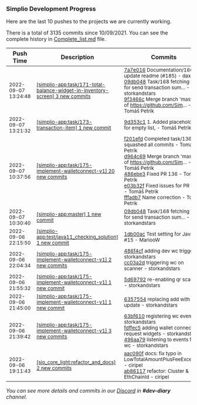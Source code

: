 
### Simplio Development Progress

Here are the last 10 pushes to the projects we are currently working.

There is a total of 3135 commits since 10/09/2021. You can see the complete history in
 [Complete_list.md](Complete_list.md) file.

| Push Time | Description | Commits |
| --- | --- | --- |
| <sub>2022-09-07 13:24:48</sub> | <sub>[[simplio-app:task/171\-total\-balance\-widget\-in\-inventory\-screen] 3 new commits](https://github.com/SimplioOfficial/simplio-app/compare/a05e734e0293...9f3466cc615d)</sub> | <sub>[7a7e016](https://github.com/SimplioOfficial/simplio-app/commit/7a7e016de6253600db710ac21b7b823097848477) Documentation/166 update readme (#185) - daxicek<br>[09db048](https://github.com/SimplioOfficial/simplio-app/commit/09db0488962a93a16eb339ea7a1f7936a116eb81) Task/168 fetching fees for send transaction sum... - storkandstars<br>[9f3466c](https://github.com/SimplioOfficial/simplio-app/commit/9f3466cc615d431309d2c31c643a0e97b247ff24) Merge branch 'master' of https://github.com/Sim... - Tomáš Petrík</sub> |
| <sub>2022-09-07 13:21:32</sub> | <sub>[[simplio-app:task/173\-transaction\-item] 1 new commit](https://github.com/SimplioOfficial/simplio-app/commit/9d353c176c12e77bf49e057f94bf89829f13f266)</sub> | <sub>[9d353c1](https://github.com/SimplioOfficial/simplio-app/commit/9d353c176c12e77bf49e057f94bf89829f13f266) 1. Added placeholder for empty list, - Tomáš Petrík</sub> |
| <sub>2022-09-07 10:37:56</sub> | <sub>[[simplio-app:task/175\-implement\-walletconnect\-v1] 20 new commits](https://github.com/SimplioOfficial/simplio-app/compare/cc03a2dac503...10d3c76731d9)</sub> | <sub>[f201efd](https://github.com/SimplioOfficial/simplio-app/commit/f201efd8f5ea5a1a16c50d5cb4d707122175aaca) Completed task/136 - squashed all commits - Tomáš Petrík<br>[d964c69](https://github.com/SimplioOfficial/simplio-app/commit/d964c69002f3e8a04f6f440ea65222d9ced15df2) Merge branch 'master' of https://github.com/Sim... - Tomáš Petrík<br>[486ebe3](https://github.com/SimplioOfficial/simplio-app/commit/486ebe3ef10bbe05a5642ed87a8446cfe8a37202) Fixed PR 136 - Tomáš Petrík<br>[e03b32f](https://github.com/SimplioOfficial/simplio-app/commit/e03b32f92e81e2373ebf2f2f5821969b1f0fb097) Fixed issues for PR 136 - Tomáš Petrík<br>[fffadb7](https://github.com/SimplioOfficial/simplio-app/commit/fffadb78760e9cc345faa775687ccc84de635f09) Name correction - Tomáš Petrík</sub> |
| <sub>2022-09-07 10:30:40</sub> | <sub>[[simplio-app:master] 1 new commit](https://github.com/SimplioOfficial/simplio-app/commit/09db0488962a93a16eb339ea7a1f7936a116eb81)</sub> | <sub>[09db048](https://github.com/SimplioOfficial/simplio-app/commit/09db0488962a93a16eb339ea7a1f7936a116eb81) Task/168 fetching fees for send transaction sum... - storkandstars</sub> |
| <sub>2022-09-06 22:15:50</sub> | <sub>[[simplio-app:test/java11\_checking\_solution] 1 new commit](https://github.com/SimplioOfficial/simplio-app/commit/1db00ac66b2fee3f7f7e07c27e53ab25fac636f8)</sub> | <sub>[1db00ac](https://github.com/SimplioOfficial/simplio-app/commit/1db00ac66b2fee3f7f7e07c27e53ab25fac636f8) Test setting for Java11 #15 - MariooW</sub> |
| <sub>2022-09-06 22:04:34</sub> | <sub>[[simplio-app:task/175\-implement\-walletconnect\-v1] 2 new commits](https://github.com/SimplioOfficial/simplio-app/compare/5d69792d8b66...cc03a2dac503)</sub> | <sub>[486f4cf](https://github.com/SimplioOfficial/simplio-app/commit/486f4cfa1a97d2001f701f6035df48dc76ab5086) adding dev wc trigger - storkandstars<br>[cc03a2d](https://github.com/SimplioOfficial/simplio-app/commit/cc03a2dac503acc52d526f8cb618032abe20e706) triggering wc on scanner - storkandstars</sub> |
| <sub>2022-09-06 21:55:32</sub> | <sub>[[simplio-app:task/175\-implement\-walletconnect\-v1] 1 new commit](https://github.com/SimplioOfficial/simplio-app/commit/5d69792d8b662f13831e863c2634a951ec8ea570)</sub> | <sub>[5d69792](https://github.com/SimplioOfficial/simplio-app/commit/5d69792d8b662f13831e863c2634a951ec8ea570) re-enabling qr scanner - storkandstars</sub> |
| <sub>2022-09-06 21:45:00</sub> | <sub>[[simplio-app:task/175\-implement\-walletconnect\-v1] 1 new commit](https://github.com/SimplioOfficial/simplio-app/commit/6357554519f4f6f89196079110d4e29a020bf011)</sub> | <sub>[6357554](https://github.com/SimplioOfficial/simplio-app/commit/6357554519f4f6f89196079110d4e29a020bf011) replacing add with update - storkandstars</sub> |
| <sub>2022-09-06 21:39:42</sub> | <sub>[[simplio-app:task/175\-implement\-walletconnect\-v1] 3 new commits](https://github.com/SimplioOfficial/simplio-app/compare/e9459f04546f...496aa790dca8)</sub> | <sub>[63bf610](https://github.com/SimplioOfficial/simplio-app/commit/63bf6105ac4e628912a0c48153a9f58f040a02d3) registering wc events - storkandstars<br>[fdffec5](https://github.com/SimplioOfficial/simplio-app/commit/fdffec573bc55af1b4f720bc8c7889bcca839afb) adding wallet connect request widgets - storkandstars<br>[496aa79](https://github.com/SimplioOfficial/simplio-app/commit/496aa790dca89ee9a7011911833fd994cc2f4f5b) listening to events from wc - storkandstars</sub> |
| <sub>2022-09-06 19:11:43</sub> | <sub>[[sio_core_light:refactor\_and\_docs] 2 new commits](https://github.com/SimplioOfficial/sio_core_light/compare/4656f6c01d0a...ab861170f132)</sub> | <sub>[aac090f](https://github.com/SimplioOfficial/sio_core_light/commit/aac090fd731c0f554ea4af702c0897820e993472) docs: fix typo in LowTotalAmountPlusFeeException - ciripel<br>[ab86117](https://github.com/SimplioOfficial/sio_core_light/commit/ab861170f132d45bb1220ab4fba08ba44ac26d1a) refactor: Cluster & EthChainId - ciripel</sub> |

_You can see more details and commits in our [Discord](https://discord.gg/aKhjuwZmdP) in **#dev-diary** channel._

